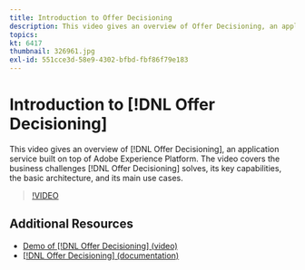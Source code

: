 ```yaml
---
title: Introduction to Offer Decisioning
description: This video gives an overview of Offer Decisioning, an application service built on top of Adobe Experience Platform.
topics:
kt: 6417
thumbnail: 326961.jpg
exl-id: 551cce3d-58e9-4302-bfbd-fbf86f79e183
---
```

# Introduction to [!DNL Offer Decisioning]

This video gives an overview of [!DNL Offer Decisioning], an application service built on top of Adobe Experience Platform. The video covers the business challenges [!DNL Offer Decisioning] solves, its key capabilities, the basic architecture, and its main use cases.


>[!VIDEO](https://video.tv.adobe.com/v/326961?quality=12&learn=on)


## Additional Resources

* [Demo of [!DNL Offer Decisioning] (video)](demo-of-offer-decisioning.md)
* [[!DNL Offer Decisioning] (documentation)](https://experienceleague.adobe.com/docs/offer-decisioning/using/get-started/starting-offer-decisioning.html)
